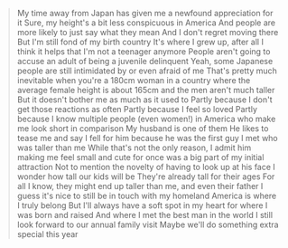 >My time away from Japan has given me a newfound appreciation for it
>Sure, my height's a bit less conspicuous in America
>And people are more likely to just say what they mean
>And I don't regret moving there
>But I'm still fond of my birth country
>It's where I grew up, after all
>I think it helps that I'm not a teenager anymore
>People aren't going to accuse an adult of being a juvenile delinquent
>Yeah, some Japanese people are still intimidated by or even afraid of me
>That's pretty much inevitable when you're a 180cm woman in a country where the average female height is about 165cm and the men aren't much taller
>But it doesn't bother me as much as it used to
>Partly because I don't get those reactions as often
>Partly because I feel so loved
>Partly because I know multiple people (even women!) in America who make me look short in comparison
>My husband is one of them
>He likes to tease me and say I fell for him because he was the first guy I met who was taller than me
>While that's not the only reason, I admit him making me feel small and cute for once was a big part of my initial attraction
>Not to mention the novelty of having to look up at his face
>I wonder how tall our kids will be
>They're already tall for their ages
>For all I know, they might end up taller than me, and even their father
>I guess it's nice to still be in touch with my homeland
>America is where I truly belong
>But I'll always have a soft spot in my heart for where I was born and raised
>And where I met the best man in the world
>I still look forward to our annual family visit
>Maybe we'll do something extra special this year